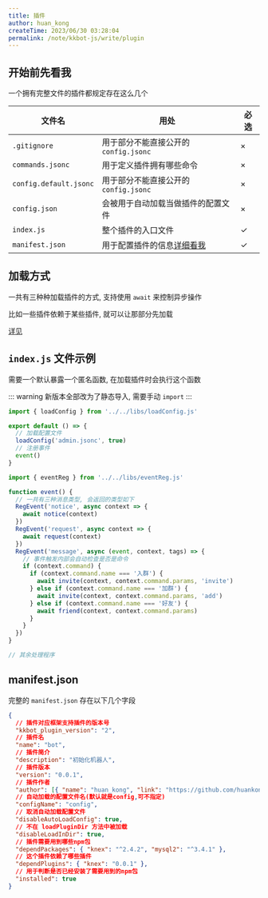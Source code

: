 ```yaml
---
title: 插件
author: huan_kong
createTime: 2023/06/30 03:28:04
permalink: /note/kkbot-js/write/plugin
---
```


## 开始前先看我

一个拥有完整文件的插件都规定存在这么几个

| 文件名                 | 用处                                         | 必选 |
| ---------------------- | -------------------------------------------- | ---- |
| `.gitignore`           | 用于部分不能直接公开的 `config.jsonc`        | ×    |
| `commands.jsonc`       | 用于定义插件拥有哪些命令                     | ×    |
| `config.default.jsonc` | 用于部分不能直接公开的 `config.jsonc`        | ×    |
| `config.json`          | 会被用于自动加载当做插件的配置文件           | ×    |
| `index.js`             | 整个插件的入口文件                           | ✓    |
| `manifest.json`        | 用于配置插件的信息[详细看我](#manifest-json) | ✓    |

## 加载方式

一共有三种种加载插件的方式, 支持使用 `await` 来控制异步操作

比如一些插件依赖于某些插件, 就可以让那部分先加载

[详见](/note/kkbot-js/libs/loadPlugin)

## `index.js` 文件示例

需要一个默认暴露一个匿名函数, 
在加载插件时会执行这个函数

::: warning
新版本全部改为了静态导入, 需要手动 `import`
:::

```javascript
import { loadConfig } from '../../libs/loadConfig.js'

export default () => {
  // 加载配置文件
  loadConfig('admin.jsonc', true)
  // 注册事件
  event()
}

import { eventReg } from '../../libs/eventReg.js'

function event() {
  // 一共有三种消息类型, 会返回的类型如下
  RegEvent('notice', async context => {
    await notice(context)
  })
  RegEvent('request', async context => {
    await request(context)
  })
  RegEvent('message', async (event, context, tags) => {
    // 事件触发内部会自动检查是否是命令
    if (context.command) {
      if (context.command.name === '入群') {
        await invite(context, context.command.params, 'invite')
      } else if (context.command.name === '加群') {
        await invite(context, context.command.params, 'add')
      } else if (context.command.name === '好友') {
        await friend(context, context.command.params)
      }
    }
  })
}

// 其余处理程序
```

## manifest.json

完整的 `manifest.json` 存在以下几个字段

```json
{
  // 插件对应框架支持插件的版本号
  "kkbot_plugin_version": "2",
  // 插件名
  "name": "bot",
  // 插件简介
  "description": "初始化机器人",
  // 插件版本
  "version": "0.0.1",
  // 插件作者
  "author": [{ "name": "huan_kong", "link": "https://github.com/huankong233" }],
  // 自动加载的配置文件名(默认就是config,可不指定)
  "configName": "config",
  // 取消自动加载配置文件
  "disableAutoLoadConfig": true,
  // 不在 loadPluginDir 方法中被加载
  "disableLoadInDir": true,
  // 插件需要用到哪些npm包
  "dependPackages": { "knex": "^2.4.2", "mysql2": "^3.4.1" },
  // 这个插件依赖了哪些插件
  "dependPlugins": { "knex": "0.0.1" },
  // 用于判断是否已经安装了需要用到的npm包
  "installed": true
}
```
